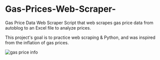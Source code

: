 # Gas-Prices-Web-Scraper-

Gas Price Data Web Scraper
Script that web scrapes gas price data from autoblog to an Excel file to analyze prices.

This project's goal is to practice web scraping & Python, and was inspired from the inflation of gas prices.


![gas price info](https://user-images.githubusercontent.com/65467588/201994046-bb36822c-fc3c-455a-af48-a84de26965b9.PNG)
